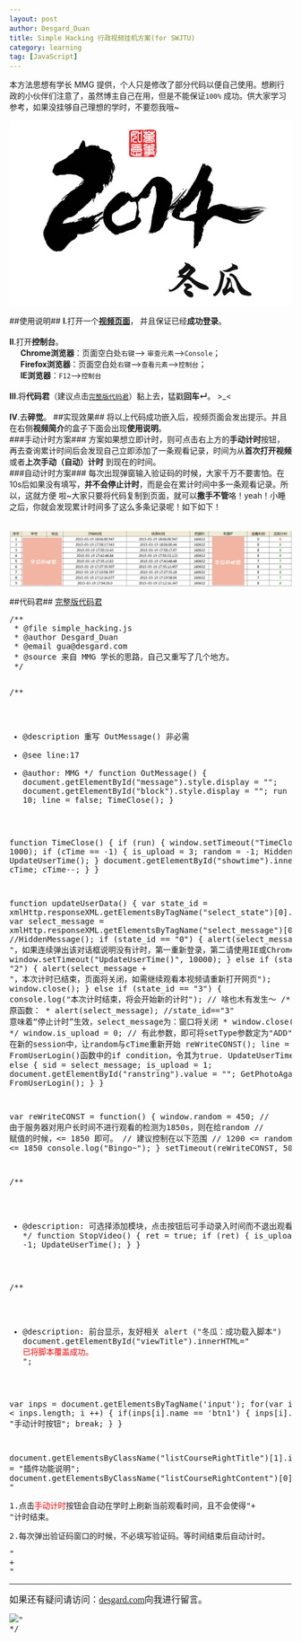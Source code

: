 ```yaml
---
layout: post
author: Desgard_Duan
title: Simple Hacking 行政视频挂机方案(for SWJTU)
category: learning
tag: [JavaScript]
---
```

本方法思想有学长 MMG 提供，个人只是修改了部分代码以便自己使用。想刷行政的小伙伴们注意了，虽然博主自己在用，但是不能保证<code>100%</code>
成功。供大家学习参考，如果没挂够自己理想的学时，不要怨我哦~

 ![img](/public/ach_img/2015-1-30-1.jpg "Geek冬瓜")
<!-- more -->
##使用说明##
<strong>Ⅰ</strong>.打开一个<a href="http://202.115.71.131/course/page/widered/index.jsp?c_id=196&c_name=3C0CD8506934059CA20281C5737DA286&c_count=0BDC281BA283D098&c_domain=289F67C16B2D311A&c_template=B7564C0FD61B679B"><strong>视频页面</strong></a>，
并且保证已经<strong>成功登录</strong>。<br /><br />
<strong>Ⅱ</strong>.打开<strong>控制台</strong>。<br />&nbsp;&nbsp;&nbsp;&nbsp;&nbsp;<strong>Chrome浏览器</strong>：页面空白处<code>右键</code>--> <code>审查元素</code>--><code>Console</code>；<br />&nbsp;&nbsp;&nbsp;&nbsp;&nbsp;<strong>Firefox浏览器</strong>：页面空白处<code>右键</code>--><code>查看元素</code>--><code>控制台</code>；<br />&nbsp;&nbsp;&nbsp;&nbsp;&nbsp;<strong>IE浏览器</strong>：<code>F12</code>--><code>控制台</code><br /><br />
<strong>Ⅲ</strong>.将<strong>代码君</strong>（建议点击<a href="http://paste.ubuntu.com/10625786/"><code>完整版代码君</code></a>）黏上去，猛戳<strong>回车↵</strong>。  >_<<br /><br />
<strong>Ⅳ</strong>.去<strong>碎觉</strong>。
##实现效果##
将以上代码成功嵌入后，视频页面会发出提示。并且在右侧<strong>视频简介</strong>的盒子下面会出现<strong>使用说明</strong>。<br />
###手动计时方案###
方案如果想立即计时，则可点击右上方的<strong>手动计时</strong>按钮，再去查询累计时间后会发现自己立即添加了一条观看记录，时间为从<strong>首次打开视频</strong>或者<strong>上次手动（自动）计时</strong>
到现在的时间。<br />
###自动计时方案###
每次出现弹窗输入验证码的时候，大家千万不要害怕。在10s后如果没有填写，<strong>并不会停止计时</strong>，而是会在累计时间中多一条观看记录。所以，这就方便
啦~大家只要将代码复制到页面，就可以<strong>撒手不管</strong>咯！yeah！小睡之后，你就会发现累计时间多了这么多条记录呢！如下如下！<br /><br /><br />
 ![img](/public/ach_img/2015-3-19-1.jpg "Geek冬瓜")

##代码君##
[完整版代码君](http://paste.ubuntu.com/10625786/ "完整版代码")
<div>
<pre class="brush: cpp">
/**
 * @file simple_hacking.js
 * @author Desgard_Duan
 * @email gua@desgard.com
 * @source 来自 MMG 学长的思路，自己又重写了几个地方。
 */

/**
 * @description 重写 OutMessage() 非必需
 * @see line:17
 * @author: MMG
 */
function OutMessage() {
	document.getElementById("message").style.display = "";
	document.getElementById("block").style.display = "";
	run = true;
	cTime = 10; 
	line = false;
	TimeClose();
}

function TimeClose() {
	if (run) {
		window.setTimeout("TimeClose()", 1000);
		if (cTime == -1) {
			is_upload = 3;
			random = -1;
			HiddenMessage();
			UpdateUserTime();
		}
		document.getElementById("showtime").innerHTML = cTime;
		cTime--;
	}
}

function updateUserData() {
	var state_id = xmlHttp.responseXML.getElementsByTagName("select_state")[0].firstChild.nodeValue;
	var select_message = xmlHttp.responseXML.getElementsByTagName("select_message")[0].firstChild.nodeValue;
	//HiddenMessage();
	if (state_id == "0") {
		alert(select_message + "，如果连续弹出该对话框说明没有计时，第一重新登录，第二请使用IE或Chrome浏览器，请勿使用360浏览器。");
		window.setTimeout("UpdateUserTime()", 10000);
	} else if (state_id == "2") {
		alert(select_message + "，本次计时已结束，页面将关闭，如需继续观看本视频请重新打开网页");
		window.close();
	} else if (state_id == "3") {
		console.log("本次计时结束，将会开始新的计时"); // 啥也木有发生～
		/*
		 * 原函数：
		 * alert(select_message);  //state_id=="3" 意味着“停止计时”生效，select_message为：窗口将关闭
		 * window.close();
		 *
		 */
		window.is_upload = 0; // 有此参数，即可将setType参数定为"ADD"
		// 在新的session中，让random与cTime重新开始
		reWriteCONST();
		line = true; // FromUserLogin()函数中的if condition，令其为true.
		UpdateUserTime();
	} else {
		sid = select_message;
		is_upload = 1;
		document.getElementById("ranstring").value = "";
		GetPhotoAgain();
		FromUserLogin();
	}
}

var reWriteCONST = function() {
	window.random = 450; // 由于服务器对用户长时间不进行观看的检测为1850s，则在给random
						 // 赋值的时候，<= 1850 即可。
						 // 建议控制在以下范围
						 // 1200 <= random <= 1850
	console.log("Bingo~");
}
setTimeout(reWriteCONST, 5000);

/**
 * @description: 可选择添加模块，点击按钮后可手动录入时间而不退出观看。
 */
function StopVideo() {
	ret = true;
	if (ret) {
		is_upload = 3;
		random = -1;
		UpdateUserTime();
	}
}

/**
 * @description: 前台显示，友好相关
alert ("冬瓜：成功载入脚本")
document.getElementById("viewTitle").innerHTML="<div><font color='red'>已将脚本覆盖成功。</font></div>";

var inps = document.getElementsByTagName('input');
for(var i=0; i < inps.length; i ++) {
    if(inps[i].name == 'btn1') {
        inps[i].value = "手动计时按钮";
		break;
    }
}

document.getElementsByClassName("listCourseRightTitle")[1].innerHTML = "插件功能说明";
document.getElementsByClassName("listCourseRightContent")[0].innerHTML = "<p>1.点击<font color='red'>手动计时</font>按钮会自动在学时上刷新当前观看时间，且不会使得"+
				"计时结束。<p>2.每次弹出验证码窗口的时候，不必填写验证码。等时间结束后自动计时。</p>" + 
				"<hr /><p><font size='3px'  face='微软雅黑'>如果还有疑问请访问：<a href='http://www.desgard.com'>desgard.com</a>向我进行留言。</font></p><img src='http://www.desgard.com/public/img/Desgard_Duan.jpg'>"
 */
</pre>
</div>